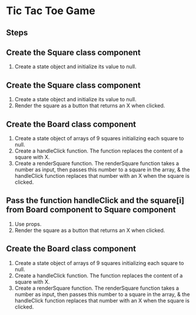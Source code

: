 # Tic Tac Toe Game

## Steps

## Create the Square class component
1) Create a state object and initialize its value to null.

## Create the Square class component
1) Create a state object and initialize its value to null.
2) Render the square as a button that returns an X when clicked.

## Create the Board class component
1) Create a state object of arrays of 9 squares initializing each square to null.
2) Create a handleClick function. The function replaces the content of a square with X.
3) Create a renderSquare function. The renderSquare function takes a number as input, then passes this number to a square in the array, & the handleClick function replaces that number with an X when the square is clicked.

## Pass the function handleClick and the square[i] from Board component to Square component
1) Use props.
2) Render the square as a button that returns an X when clicked. 

## Create the Board class  component 
1) Create a state object of arrays of 9 squares initializing each square to null. 
2) Create a handleClick function. The function replaces the content of a square with X.
3) Create a renderSquare function. The renderSquare function takes a number as input, then passes this number to a square in the array, & the handleClick function replaces that number with an X when the square is clicked.


